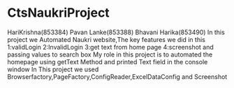 # CtsNaukriProject
HariKrishna(853384)
Pavan Lanke(853388) 
Bhavani Harika(853490) 
In this project we Automated Naukri website,The key features we did in this 
1:validLogin 
2:InvalidLogin 
3:get text from home page 
4:screenshot and passing values to search box 
 My role in this project is to automated the homepage using getText Method and printed Text field in the console window
 In This project we used Browserfactory,PageFactory,ConfigReader,ExcelDataConfig and Screenshot
